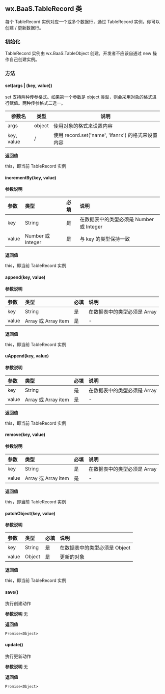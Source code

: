 ## wx.BaaS.TableRecord 类

每个 TableRecord 实例对应一个或多个数据行，通过 TableRecord 实例，你可以创建 / 更新数据行。

### 初始化

TableRecord 实例由 wx.BaaS.TableObject 创建，开发者不应该自通过 new 操作自己创建实例。

### 方法



#### set(args | (key, value))

set 支持两种传参格式。如果第一个参数是 object 类型，则会采用对象的格式进行赋值。两种传参格式二选一。


| 参数名     | 类型    | 说明                                 |
|-----------|---------|-------------------------------------|
| args       | object |使用对象的格式来设置内容                |
| key, value | /      |使用 record.set('name', 'ifanrx') 的格式来设置内容           |


**返回值**

this，即当前 TableRecord 实例

#### incrementBy(key, value)

**参数说明**

| 参数   | 类型              | 必填 | 说明 |
| :---- | :---------------- | :-- | :-- |
| key   | String            | 是  | 在数据表中的类型必须是 Number 或 Integer |
| value | Number 或 Integer | 是  | 与 key 的类型保持一致 |

**返回值**

this，即当前 TableRecord 实例

#### append(key, value)

**参数说明**

| 参数   | 类型                | 必填 | 说明 |
| :---- | :------------------ | :-- | :--- |
| key   | String              | 是  | 在数据表中的类型必须是 Array |
| value | Array 或 Array item | 是  | - |


**返回值**

this，即当前 TableRecord 实例

#### uAppend(key, value)

**参数说明**

| 参数   | 类型                | 必填 | 说明 |
| :---- | :------------------ | :-- | :-- |
| key   | String              | 是  | 在数据表中的类型必须是 Array |
| value | Array 或 Array item | 是   | - |


**返回值**

this，即当前 TableRecord 实例

#### remove(key, value)

**参数说明**

| 参数   | 类型                | 必填 | 说明 |
| :---- | :------------------ | :-  | :-- |
| key   | String              | 是  | 在数据表中的类型必须是 Array |
| value | Array 或 Array item | 是  | - |

**返回值**

this，即当前 TableRecord 实例

#### patchObject(key, value)

**参数说明**

| 参数   | 类型                | 必填 | 说明 |
| :---- | :------------------ | :-  | :-- |
| key   | String              | 是  | 在数据表中的类型必须是 Object |
| value | Object              | 是  | 更新的对象 |


**返回值**

this，即当前 TableRecord 实例

#### save()
执行创建动作

**参数说明**
无

**返回值**

`Promise<Object>`

#### update()
执行更新动作

**参数说明**
无

**返回值**

`Promise<Object>`
